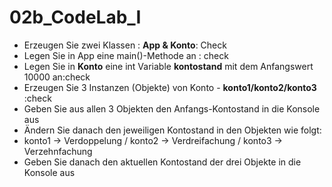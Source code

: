 # 02b_CodeLab_I

- Erzeugen Sie zwei Klassen : **App & Konto**: Check
- Legen Sie in App eine main()-Methode an : check 
- Legen Sie in **Konto** eine int Variable **kontostand** mit dem Anfangswert 10000 an:check
- Erzeugen Sie 3 Instanzen (Objekte) von Konto - **konto1/konto2/konto3** :check
- Geben Sie aus allen 3 Objekten den Anfangs-Kontostand in die Konsole aus
- Ändern Sie danach den jeweiligen Kontostand in den Objekten wie folgt:
-  konto1 → Verdoppelung / konto2 → Verdreifachung / konto3 → Verzehnfachung
- Geben Sie danach den aktuellen Kontostand der drei Objekte in die Konsole aus
